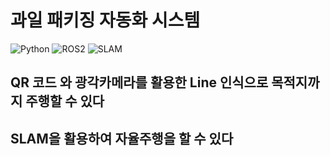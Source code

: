 # 과일 패키징 자동화 시스템

![Python](https://img.shields.io/badge/Python-3.8%2B-blue?logo=python&logoColor=white)
![ROS2](https://img.shields.io/badge/ROS2-Foxy%20%7C%20Humble-green?logo=ros&logoColor=white)
![SLAM](https://img.shields.io/badge/SLAM-RTAB--Map-blueviolet?logo=mapbox&logoColor=white)

## QR 코드 와 광각카메라를 활용한 Line 인식으로 목적지까지 주행할 수 있다
## SLAM을 활용하여 자율주행을 할 수 있다 
